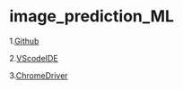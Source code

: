 # image_prediction_ML

1.[Github](https://github.com)      
  
2.[VScodeIDE](https://code.visualstudio.com/)

3.[ChromeDriver](https://chromedriver.chromium.org/downloads)